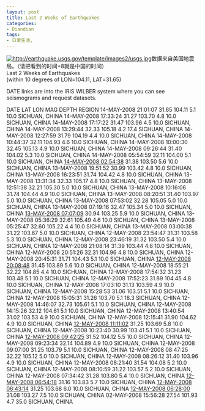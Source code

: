 ```yaml
---
layout: post
title: Last 2 Weeks of Earthquakes
categories:
- Diandian
tags:
- 日常生活, 
---
```

<a href="http://earthquake.usgs.gov/template/images2/usgs.jpg" target="_blank"><img alt="http://earthquake.usgs.gov/template/images2/usgs.jpg" src="http://m1.img.srcdd.com/farm3/d/2012/0306/12/DOWNLOADFAILAAAAAAAAAAAAAAAAAAAA_B500_900_200_80.PNG" /></a>数据来自美国地震局。（请把看到的时间+8就是中国的时间）
<br /> Last 2 Weeks of Earthquakes
<br /> (within 10 degrees of LON=104.11, LAT=31.65)
<p>DATE links are into the IRIS WILBER system where you can see seismograms and request datasets. </p> DATE LAT LON MAG DEPTH REGION 14-MAY-2008 21:01:07 31.65 104.11 5.1 10.0 SICHUAN, CHINA 14-MAY-2008 17:33:24 31.27 103.70 4.8 10.0 SICHUAN, CHINA 14-MAY-2008 17:17:22 31.47 103.96 4.5 10.0 SICHUAN, CHINA 14-MAY-2008 13:29:44 32.33 105.18 4.2 17.4 SICHUAN, CHINA 14-MAY-2008 12:27:59 31.79 104.19 4.4 10.0 SICHUAN, CHINA 14-MAY-2008 10:44:37 32.11 104.93 4.6 10.0 SICHUAN, CHINA 14-MAY-2008 10:00:30 32.45 105.13 4.9 10.0 SICHUAN, CHINA 14-MAY-2008 09:26:44 31.40 104.02 5.3 10.0 SICHUAN, CHINA 14-MAY-2008 05:54:59 32.11 104.00 5.1 10.0 SICHUAN, CHINA
<a target="_blank" href="http://www.iris.washington.edu/cgi-bin/wilberII_EnO_page4.pl?evname=20080514_025438.9.spyder">14-MAY-2008 02:54:38</a> 31.38 103.50 5.6 10.0 SICHUAN, CHINA 13-MAY-2008 19:51:52 30.99 103.42 4.8 10.0 SICHUAN, CHINA 13-MAY-2008 16:23:51 31.74 104.42 4.8 10.0 SICHUAN, CHINA 13-MAY-2008 13:31:34 32.33 105.17 4.8 10.0 SICHUAN, CHINA 13-MAY-2008 12:51:38 32.21 105.30 5.0 10.0 SICHUAN, CHINA 13-MAY-2008 10:16:06 31.74 104.44 4.9 10.0 SICHUAN, CHINA 13-MAY-2008 08:20:51 31.40 103.97 5.0 10.0 SICHUAN, CHINA 13-MAY-2008 07:53:02 32.28 105.05 5.0 10.0 SICHUAN, CHINA 13-MAY-2008 07:19:16 32.47 105.34 5.0 10.0 SICHUAN, CHINA
<a target="_blank" href="http://www.iris.washington.edu/cgi-bin/wilberII_EnO_page4.pl?evname=20080513_070709.0.spyder">13-MAY-2008 07:07:09</a> 30.94 103.25 5.9 10.0 SICHUAN, CHINA 13-MAY-2008 05:36:29 32.61 105.49 4.6 10.0 SICHUAN, CHINA 13-MAY-2008 05:25:47 32.60 105.22 4.4 10.0 SICHUAN, CHINA 13-MAY-2008 03:00:38 31.22 103.67 5.0 10.0 SICHUAN, CHINA 12-MAY-2008 23:54:47 31.31 103.58 5.3 10.0 SICHUAN, CHINA 12-MAY-2008 23:46:19 31.32 103.50 5.4 10.0 SICHUAN, CHINA 12-MAY-2008 21:08:14 31.39 103.44 4.6 10.0 SICHUAN, CHINA 12-MAY-2008 20:51:26 32.31 104.96 4.8 10.0 SICHUAN, CHINA 12-MAY-2008 20:45:31 31.71 104.43 5.1 10.0 SICHUAN, CHINA
<a target="_blank" href="http://www.iris.washington.edu/cgi-bin/wilberII_EnO_page4.pl?evname=20080512_200848.9.spyder">12-MAY-2008 20:08:48</a> 31.45 103.89 5.6 10.0 SICHUAN, CHINA 12-MAY-2008 18:55:21 32.22 104.85 4.4 10.0 SICHUAN, CHINA 12-MAY-2008 17:54:32 31.23 103.48 5.1 10.0 SICHUAN, CHINA 12-MAY-2008 17:52:23 31.89 104.45 4.8 10.0 SICHUAN, CHINA 12-MAY-2008 17:03:10 31.13 103.59 4.9 10.0 SICHUAN, CHINA 12-MAY-2008 15:28:53 31.06 103.51 5.1 10.0 SICHUAN, CHINA 12-MAY-2008 15:05:31 31.26 103.70 5.1 18.3 SICHUAN, CHINA 12-MAY-2008 14:46:07 32.73 105.61 5.1 10.0 SICHUAN, CHINA 12-MAY-2008 14:15:26 32.12 104.61 5.1 10.0 SICHUAN, CHINA 12-MAY-2008 13:40:54 31.02 103.53 4.9 10.0 SICHUAN, CHINA 12-MAY-2008 12:15:41 31.90 104.62 4.9 10.0 SICHUAN, CHINA
<a target="_blank" href="http://www.iris.washington.edu/cgi-bin/wilberII_EnO_page4.pl?evname=20080512_111102.2.spyder">12-MAY-2008 11:11:02</a> 31.25 103.69 5.8 10.0 SICHUAN, CHINA 12-MAY-2008 10:23:40 30.99 103.41 5.1 10.0 SICHUAN, CHINA
<a target="_blank" href="http://www.iris.washington.edu/cgi-bin/wilberII_EnO_page4.pl?evname=20080512_094225.2.spyder">12-MAY-2008 09:42:25</a> 31.52 104.12 5.5 10.0 SICHUAN, CHINA 12-MAY-2008 09:23:34 32.14 104.89 4.9 10.0 SICHUAN, CHINA 12-MAY-2008 09:07:00 31.25 103.79 5.1 10.0 SICHUAN, CHINA 12-MAY-2008 08:47:25 32.22 105.12 5.0 10.0 SICHUAN, CHINA 12-MAY-2008 08:26:12 31.40 103.96 4.9 10.0 SICHUAN, CHINA 12-MAY-2008 08:21:40 31.54 104.08 5.2 10.0 SICHUAN, CHINA 12-MAY-2008 08:10:59 31.22 103.57 5.2 10.0 SICHUAN, CHINA 12-MAY-2008 07:34:42 31.28 103.80 5.4 10.0 SICHUAN, CHINA
<a target="_blank" href="http://www.iris.washington.edu/cgi-bin/wilberII_EnO_page4.pl?evname=20080512_065418.4.spyder">12-MAY-2008 06:54:18</a> 31.16 103.83 5.7 10.0 SICHUAN, CHINA
<a target="_blank" href="http://www.iris.washington.edu/cgi-bin/wilberII_EnO_page4.pl?evname=20080512_064314.8.spyder">12-MAY-2008 06:43:14</a> 31.25 103.68 6.0 10.0 SICHUAN, CHINA
<a target="_blank" href="http://www.iris.washington.edu/cgi-bin/wilberII_EnO_page4.pl?evname=20080512_062800.8.spyder">12-MAY-2008 06:28:00</a> 31.08 103.27 7.5 10.0 SICHUAN, CHINA 02-MAY-2008 15:56:28 27.54 101.93 4.7 35.0 SICHUAN, CHINA
